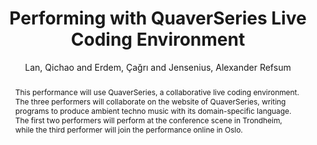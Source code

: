 ---
title: "Performing with QuaverSeries Live Coding Environment"
abstract: "This performance will use QuaverSeries, a collaborative live coding environment. The three performers will collaborate on the website of QuaverSeries, writing programs to produce ambient techno music with its domain-specific language. The first two performers will perform at the conference scene in Trondheim, while the third performer will join the performance online in Oslo."
address: "Trondheim, Norway"
booktitle: "Proceedings of the International Web Audio Conference"
editor: "Xambó, Anna and Martín, Sara R. and Roma, Gerard"
month: "December"
publisher: "NTNU"
series: "WAC '19"
pages: "156--157"
id: "2019_27"
author: "Lan, Qichao and Erdem, Çağrı and Jensenius, Alexander Refsum"
webAuthor: "Qichao Lan, Çağrı Erdem, Alexander Refsum Jensenius"
track: "Performance"
year: "2019"
tags: year2019
media: https://youtu.be/qnEiHg6ljTk
pdflink: "/_data/papers/pdf/2019/2019_27.pdf"
ISSN: "2663-5844"
---